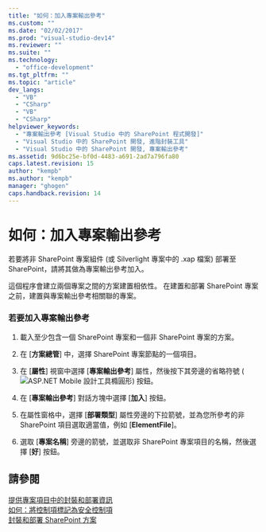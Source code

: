 ```yaml
---
title: "如何：加入專案輸出參考"
ms.custom: ""
ms.date: "02/02/2017"
ms.prod: "visual-studio-dev14"
ms.reviewer: ""
ms.suite: ""
ms.technology: 
  - "office-development"
ms.tgt_pltfrm: ""
ms.topic: "article"
dev_langs: 
  - "VB"
  - "CSharp"
  - "VB"
  - "CSharp"
helpviewer_keywords: 
  - "專案輸出參考 [Visual Studio 中的 SharePoint 程式開發]"
  - "Visual Studio 中的 SharePoint 開發, 進階封裝工具"
  - "Visual Studio 中的 SharePoint 開發, 專案輸出參考"
ms.assetid: 9d6bc25e-bf0d-4483-a691-2ad7a796fa80
caps.latest.revision: 15
author: "kempb"
ms.author: "kempb"
manager: "ghogen"
caps.handback.revision: 14
---
```

# 如何：加入專案輸出參考
  若要將非 SharePoint 專案組件 \(或 Silverlight 專案中的 .xap 檔案\) 部署至 SharePoint，請將其做為專案輸出參考加入。  
  
 這個程序會建立兩個專案之間的方案建置相依性。  在建置和部署 SharePoint 專案之前，建置與專案輸出參考相關聯的專案。  
  
### 若要加入專案輸出參考  
  
1.  載入至少包含一個 SharePoint 專案和一個非 SharePoint 專案的方案。  
  
2.  在 \[**方案總管**\] 中，選擇 SharePoint 專案節點的一個項目。  
  
3.  在 \[**屬性**\] 視窗中選擇 \[**專案輸出參考**\] 屬性，然後按下其旁邊的省略符號 \(![ASP.NET Mobile 設計工具橢圓形](../sharepoint/media/mwellipsis.png "ASP.NET Mobile 設計工具橢圓形")\) 按鈕。  
  
4.  在 \[**專案輸出參考**\] 對話方塊中選擇 \[**加入**\] 按鈕。  
  
5.  在屬性窗格中，選擇 \[**部署類型**\] 屬性旁邊的下拉箭號，並為您所參考的非 SharePoint 項目選取適當值，例如 \[**ElementFile**\]。  
  
6.  選取 \[**專案名稱**\] 旁邊的箭號，並選取非 SharePoint 專案項目的名稱，然後選擇 \[**好**\] 按鈕。  
  
## 請參閱  
 [提供專案項目中的封裝和部署資訊](../sharepoint/providing-packaging-and-deployment-information-in-project-items.md)   
 [如何：將控制項標記為安全控制項](../sharepoint/how-to-mark-controls-as-safe-controls.md)   
 [封裝和部署 SharePoint 方案](../sharepoint/packaging-and-deploying-sharepoint-solutions.md)  
  
  